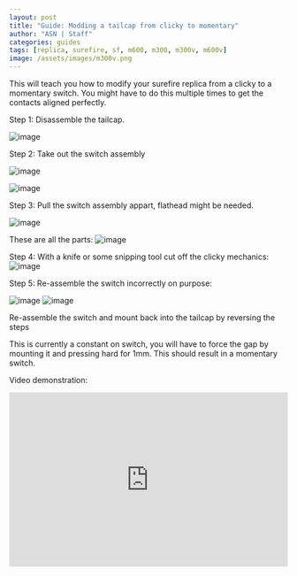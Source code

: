 ```yaml
---
layout: post
title: "Guide: Modding a tailcap from clicky to momentary"
author: "ASN | Staff"
categories: guides
tags: [replica, surefire, sf, m600, m300, m300v, m600v]
image: /assets/images/m300v.png
---
```


This will teach you how to modify your surefire replica from a clicky to a momentary switch. You might have to do this multiple times to get the contacts aligned perfectly.

Step 1: Disassemble the tailcap.

![image](https://user-images.githubusercontent.com/25975089/156904654-bded8bf5-65ac-451b-9594-20991d4e2f2f.png)

Step 2: Take out the switch assembly

![image](https://user-images.githubusercontent.com/25975089/156904657-76d332c8-0190-49e8-adc6-eb15cfb8c98e.png)

![image](https://user-images.githubusercontent.com/25975089/156904670-2ad8c2ab-c557-4eed-af52-3f0c2e648c96.png)

Step 3: Pull the switch assembly appart, flathead might be needed.

![image](https://user-images.githubusercontent.com/25975089/156904690-0fae7e35-db85-42cd-ab15-4c9844ebc3bd.png)

These are all the parts:
![image](https://user-images.githubusercontent.com/25975089/156904711-747872d7-c373-4026-bb55-ca4a79237266.png)


Step 4: With a knife or some snipping tool cut off the clicky mechanics:
![image](https://user-images.githubusercontent.com/25975089/156904704-d8640343-0f1d-419d-88af-40e47c4f37db.png)

Step 5: Re-assemble the switch incorrectly on purpose:

![image](https://user-images.githubusercontent.com/25975089/156904733-4c25dfa5-ba4c-478f-8fb5-edf316efe3a8.png)
![image](https://user-images.githubusercontent.com/25975089/156904756-12ce8fa1-1571-4d0f-ac5b-dc916f69a5b1.png)

Re-assemble the switch and mount back into the tailcap by reversing the steps

This is currently a constant on switch, you will have to force the gap by mounting it and pressing hard for 1mm. This should result in a momentary switch.

Video demonstration: 
<p align="center">
<iframe width="100%" height="315" src="https://www.youtube.com/embed/zT0gNbwesM4" title="YouTube video player" frameborder="0" allow="accelerometer; autoplay; clipboard-write; encrypted-media; gyroscope; picture-in-picture" allowfullscreen></iframe>
</p>
